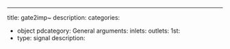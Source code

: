 ---
title: gate2imp~
description:
categories:
 - object
pdcategory: General
arguments:
inlets:
outlets:
  1st:
  - type: signal
    description:
